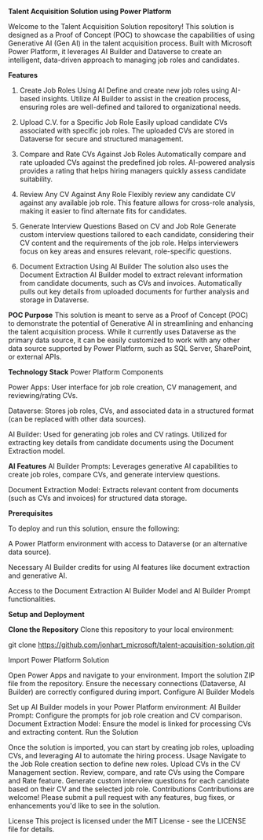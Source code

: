 **Talent Acquisition Solution using Power Platform**

Welcome to the Talent Acquisition Solution repository! This solution is designed as a Proof of Concept (POC) to showcase the capabilities of using Generative AI (Gen AI) in the talent acquisition process. Built with Microsoft Power Platform, it leverages AI Builder and Dataverse to create an intelligent, data-driven approach to managing job roles and candidates.

**Features**

1. Create Job Roles Using AI
Define and create new job roles using AI-based insights.
Utilize AI Builder to assist in the creation process, ensuring roles are well-defined and tailored to organizational needs.

3. Upload C.V. for a Specific Job Role
Easily upload candidate CVs associated with specific job roles.
The uploaded CVs are stored in Dataverse for secure and structured management.

5. Compare and Rate CVs Against Job Roles
Automatically compare and rate uploaded CVs against the predefined job roles.
AI-powered analysis provides a rating that helps hiring managers quickly assess candidate suitability.

7. Review Any CV Against Any Role
Flexibly review any candidate CV against any available job role.
This feature allows for cross-role analysis, making it easier to find alternate fits for candidates.

9. Generate Interview Questions Based on CV and Job Role
Generate custom interview questions tailored to each candidate, considering their CV content and the requirements of the job role.
Helps interviewers focus on key areas and ensures relevant, role-specific questions.

11. Document Extraction Using AI Builder
The solution also uses the Document Extraction AI Builder model to extract relevant information from candidate documents, such as CVs and invoices.
Automatically pulls out key details from uploaded documents for further analysis and storage in Dataverse.

**POC Purpose**
This solution is meant to serve as a Proof of Concept (POC) to demonstrate the potential of Generative AI in streamlining and enhancing the talent acquisition process. While it currently uses Dataverse as the primary data source, it can be easily customized to work with any other data source supported by Power Platform, such as SQL Server, SharePoint, or external APIs.

**Technology Stack**
Power Platform Components

Power Apps: User interface for job role creation, CV management, and reviewing/rating CVs.

Dataverse: Stores job roles, CVs, and associated data in a structured format (can be replaced with other data sources).

AI Builder:
Used for generating job roles and CV ratings.
Utilized for extracting key details from candidate documents using the Document Extraction model.

**AI Features**
AI Builder Prompts: Leverages generative AI capabilities to create job roles, compare CVs, and generate interview questions.

Document Extraction Model: Extracts relevant content from documents (such as CVs and invoices) for structured data storage.

**Prerequisites**

To deploy and run this solution, ensure the following:

A Power Platform environment with access to Dataverse (or an alternative data source).

Necessary AI Builder credits for using AI features like document extraction and generative AI.

Access to the Document Extraction AI Builder Model and AI Builder Prompt functionalities.

**Setup and Deployment**

**Clone the Repository**
Clone this repository to your local environment:

git clone https://github.com/jonhart_microsoft/talent-acquisition-solution.git

Import Power Platform Solution

Open Power Apps and navigate to your environment.
Import the solution ZIP file from the repository.
Ensure the necessary connections (Dataverse, AI Builder) are correctly configured during import.
Configure AI Builder Models

Set up AI Builder models in your Power Platform environment:
AI Builder Prompt: Configure the prompts for job role creation and CV comparison.
Document Extraction Model: Ensure the model is linked for processing CVs and extracting content.
Run the Solution

Once the solution is imported, you can start by creating job roles, uploading CVs, and leveraging AI to automate the hiring process.
Usage
Navigate to the Job Role creation section to define new roles.
Upload CVs in the CV Management section.
Review, compare, and rate CVs using the Compare and Rate feature.
Generate custom interview questions for each candidate based on their CV and the selected job role.
Contributions
Contributions are welcome! Please submit a pull request with any features, bug fixes, or enhancements you'd like to see in the solution.

License
This project is licensed under the MIT License - see the LICENSE file for details.
